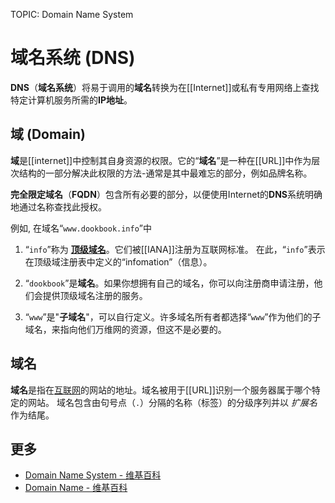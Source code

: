 TOPIC: Domain Name System

# 域名系统 (DNS)

**DNS**（**域名系统**）将易于调用的**域名**转换为在[[Internet]]或私有专用网络上查找特定计算机服务所需的**IP地址**。

## 域 (Domain)

**域**是[[internet]]中控制其自身资源的权限。它的“**域名**”是一种在[[URL]]中作为层次结构的一部分解决此权限的方法-通常是其中最难忘的部分，例如品牌名称。

**完全限定域名**（**FQDN**）包含所有必要的部分，以便使用Internet的**DNS**系统明确地通过名称查找此授权。

例如, 在域名“`www.dookbook.info`”中

1. “`info`”称为 **[顶级域名](https://en.wikipedia.org/wiki/Top-level_domain)**。它们被[[IANA]]注册为互联网标准。
在此，“`info`”表示在顶级域注册表中定义的“infomation”（信息）。

1. “`dookbook`”是**域名**。如果你想拥有自己的域名，你可以向注册商申请注册，他们会提供顶级域名注册的服务。

1. “`www`”是"**子域名**"，可以自行定义。许多域名所有者都选择“`www`”作为他们的子域名，来指向他们万维网的资源，但这不是必要的。

## 域名

**域名**是指在[互联网](/zh-hans/glossary/Internet)的网站的地址。域名被用于[[URL]]识别一个服务器属于哪个特定的网站。
域名包含由句号点（`.`）分隔的名称（标签）的分级序列并以 *扩展名* 作为结尾。

## 更多

- [Domain Name System - 维基百科](https://en.wikipedia.org/wiki/Domain_Name_System)
- [Domain Name - 维基百科](https://en.wikipedia.org/wiki/Domain_name)
